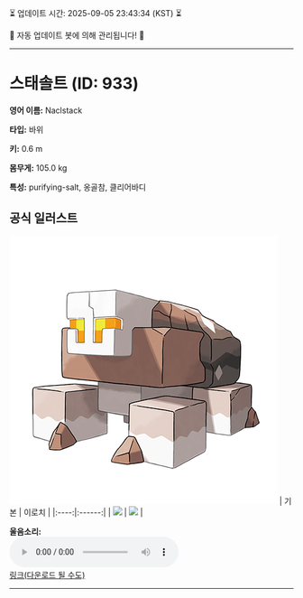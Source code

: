 
⏳ 업데이트 시간: 2025-09-05 23:43:34 (KST) ⏳

🤖 자동 업데이트 봇에 의해 관리됩니다! 🤖

---

# 스태솔트 (ID: 933)
**영어 이름:** Naclstack

**타입:** 바위

**키:** 0.6 m

**몸무게:** 105.0 kg

**특성:** purifying-salt, 옹골참, 클리어바디

## 공식 일러스트
![](https://raw.githubusercontent.com/PokeAPI/sprites/master/sprites/pokemon/other/official-artwork/933.png)
| 기본 | 이로치 |
|:----:|:------:|
| <img src="http://play.pokemonshowdown.com/sprites/ani/naclstack.gif" width="200"> | <img src="http://play.pokemonshowdown.com/sprites/ani-shiny/naclstack.gif" width="200"> |

**울음소리:**<br><audio controls src="https://raw.githubusercontent.com/PokeAPI/cries/main/cries/pokemon/latest/933.ogg"></audio><br> [링크(다운로드 될 수도)](https://raw.githubusercontent.com/PokeAPI/cries/main/cries/pokemon/latest/933.ogg)


---
